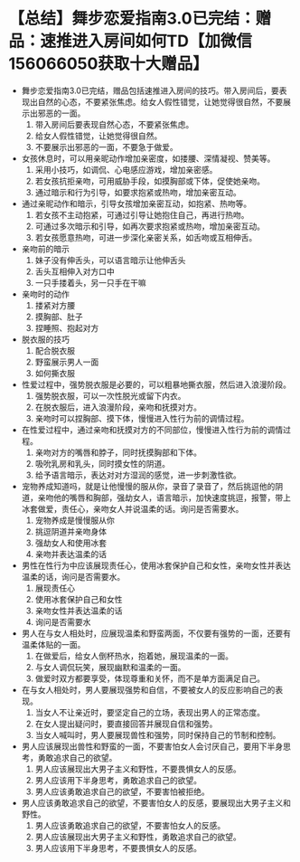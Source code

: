 # 【总结】舞步恋爱指南3.0已完结：赠品：速推进入房间如何TD【加微信156066050获取十大赠品】

-   舞步恋爱指南3.0已完结，赠品包括速推进入房间的技巧。带入房间后，要表现出自然的心态，不要紧张焦虑。给女人假性错觉，让她觉得很自然，不要展示出邪恶的一面。
    1.  带入房间后要表现自然心态，不要紧张焦虑。
    2.  给女人假性错觉，让她觉得很自然。
    3.  不要展示出邪恶的一面，不要急于做爱。
-   女孩休息时，可以用亲昵动作增加亲密度，如搂腰、深情凝视、赞美等。
    1.  采用小技巧，如调侃、心电感应游戏，增加亲密感。
    2.  若女孩抗拒亲吻，可用威胁手段，如摸胸部或下体，促使她亲吻。
    3.  通过暗示和行为引导，如要求抱紧或热吻，增加亲密互动。
-   通过亲昵动作和暗示，引导女孩增加亲密互动，如抱紧、热吻等。
    1.  若女孩不主动抱紧，可通过引导让她抱住自己，再进行热吻。
    2.  可通过多次暗示和引导，如再次要求抱紧或热吻，增加亲密互动。
    3.  若女孩愿意热吻，可进一步深化亲密关系，如舌吻或互相伸舌。
-   亲吻前的暗示
    1.  妹子没有伸舌头，可以语言暗示让他伸舌头
    2.  舌头互相伸入对方口中
    3.  一只手搂着头，另一只手在干嘛
-   亲吻时的动作
    1.  搂紧对方腰
    2.  摸胸部、肚子
    3.  捏睡照、抱起对方
-   脱衣服的技巧
    1.  配合脱衣服
    2.  野蛮展示男人一面
    3.  如何撕衣服
-   性爱过程中，强势脱衣服是必要的，可以粗暴地撕衣服，然后进入浪漫阶段。
    1.  强势脱衣服，可以一次性脱光或留下内衣。
    2.  在脱衣服后，进入浪漫阶段，亲吻和抚摸对方。
    3.  亲吻时可以捏胸部、摸下体，慢慢进入性行为前的调情过程。
-   在性爱过程中，通过亲吻和抚摸对方的不同部位，慢慢进入性行为前的调情过程。
    1.  亲吻对方的嘴唇和脖子，同时抚摸胸部和下体。
    2.  吸吮乳房和乳头，同时摸女性的阴道。
    3.  给予语言暗示，表达对对方湿润的感觉，进一步刺激性欲。
-   宠物养成知道吗，就是让他慢慢的服从你，录音了录音了，然后挑逗他的阴道，亲吻他的嘴唇和胸部，强劫女人，语言暗示，加快速度挑逗，报警，带上冰套做爱，责任心，亲吻女人并说温柔的话。询问是否需要水。 
    1.  宠物养成是慢慢服从你
    2.  挑逗阴道并亲吻身体
    3.  强劫女人和使用冰套
    4.  亲吻并表达温柔的话
-   男性在性行为中应该展现责任心，使用冰套保护自己和女性，亲吻女性并表达温柔的话，询问是否需要水。 
    1.  展现责任心
    2.  使用冰套保护自己和女性
    3.  亲吻女性并表达温柔的话
    4.  询问是否需要水
-   男人在与女人相处时，应展现温柔和野蛮两面，不仅要有强势的一面，还要有温柔体贴的一面。
    1.  在做爱后，给女人倒杯热水，抱着她，展现温柔的一面。
    2.  与女人调侃玩笑，展现幽默和温柔的一面。
    3.  做爱时双方都要享受，体现尊重和关怀，而不是单方面满足自己。
-   在与女人相处时，男人要展现强势和自信，不要被女人的反应影响自己的表现。
    1.  当女人不让亲近时，要坚定自己的立场，表现出男人的正常态度。
    2.  在女人提出疑问时，要直接回答并展现自信和强势。
    3.  当女人喊叫时，男人要展现兽性和强势，同时保持自己的节制和控制。
-   男人应该展现出兽性和野蛮的一面，不要害怕女人会讨厌自己，要用下半身思考，勇敢追求自己的欲望。
    1.  男人应该展现出大男子主义和野性，不要畏惧女人的反感。
    2.  男人应该用下半身思考，勇敢追求自己的欲望。
    3.  男人应该勇敢追求自己的欲望，不要害怕被拒绝。
-   男人应该勇敢追求自己的欲望，不要害怕女人的反感，要展现出大男子主义和野性。
    1.  男人应该勇敢追求自己的欲望，不要害怕女人的反感。
    2.  男人应该展现出大男子主义和野性，勇敢追求自己的欲望。
    3.  男人应该用下半身思考，不要畏惧女人的反感。
